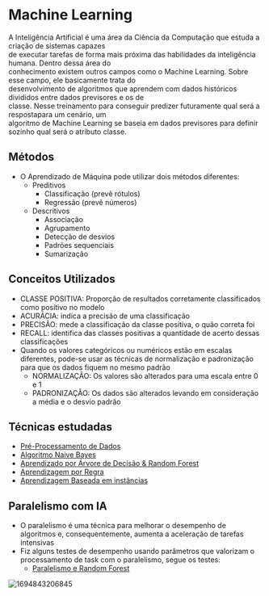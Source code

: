 # Machine Learning

A Inteligência Artificial é uma área da Ciência da Computação que estuda a criação de sistemas capazes<br>
de executar tarefas de forma mais próxima das habilidades da inteligência humana. Dentro dessa área do<br>
conhecimento existem outros campos como o Machine Learning. Sobre esse campo, ele basicamente trata do<br>
desenvolvimento de algoritmos que aprendem com dados históricos divididos entre dados previsores e os de<br>
classe. Nesse treinamento para conseguir predizer futuramente qual será a respostapara um cenário, um<br>
algoritmo de Machine Learning se baseia em dados previsores para definir sozinho qual será o atributo classe.<br>

## Métodos
- O Aprendizado de Máquina pode utilizar dois métodos diferentes:
  - Preditivos
    - Classificação (prevê rótulos)
    - Regressão (prevê números)
  - Descritivos
    - Associação
    - Agrupamento
    - Detecção de desvios
    - Padrões sequenciais
    - Sumarização

## Conceitos Utilizados

- CLASSE POSITIVA: Proporção de resultados corretamente classificados como positivo no modelo
- ACURÁCIA: indica a precisão de uma classificação
- PRECISÃO: mede a classificação da classe positiva, o quão correta foi
- RECALL: identifica das classes positivas a quantidade de acerto dessas classificações
- Quando os valores categóricos ou numéricos estão em escalas diferentes, pode-se usar as técnicas de normalização e padronização para que os dados fiquem no mesmo padrão
    - NORMALIZAÇÂO: Os valores são alterados para uma escala entre 0 e 1
    - PADRONIZAÇÂO: Os dados são alterados levando em consideração a média e o desvio padrão

## Técnicas estudadas
- [Pré-Processamento de Dados](https://github.com/victorhugochrisosthemos/pre_processamento_de_dados)
- [Algoritmo Naive Bayes](https://github.com/victorhugochrisosthemos/algoritmo_naive_bayes)
- [Aprendizado por Árvore de Decisão & Random Forest](https://github.com/victorhugochrisosthemos/machine_learning/tree/main/arvores_de_decisao)
- [Aprendizagem por Regra](https://github.com/victorhugochrisosthemos/machine_learning/tree/main/aprendizagem_por_regra)
- [Aprendizagem Baseada em instâncias](https://github.com/victorhugochrisosthemos/machine_learning/tree/main/KNN)

## Paralelismo com IA
- O paralelismo é uma técnica para melhorar o desempenho de algoritmos e, consequentemente, aumenta a aceleração de tarefas intensivas
- Fiz alguns testes de desempenho usando parâmetros que valorizam o processamento de task com o paralelismo, segue os testes:
  - [Paralelismo e Random Forest](https://github.com/victorhugochrisosthemos/machine_learning/tree/main/Paralelismo)


![1694843206845](https://github.com/user-attachments/assets/fad4c277-fc21-428a-91c5-f4487868ea4a)
